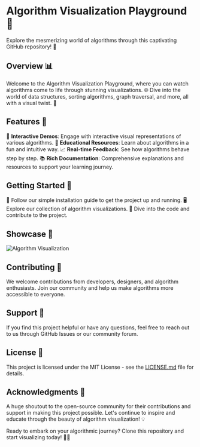 # Algorithm Visualization Playground 🚀

Explore the mesmerizing world of algorithms through this captivating GitHub repository! 🌟

## Overview 📊

Welcome to the Algorithm Visualization Playground, where you can watch algorithms come to life through stunning visualizations. 🌐 Dive into the world of data structures, sorting algorithms, graph traversal, and more, all with a visual twist. 🌈

## Features 🌟

🧮 **Interactive Demos**: Engage with interactive visual representations of various algorithms.
🎉 **Educational Resources**: Learn about algorithms in a fun and intuitive way.
📈 **Real-time Feedback**: See how algorithms behave step by step.
📚 **Rich Documentation**: Comprehensive explanations and resources to support your learning journey.

## Getting Started 🚀

👣 Follow our simple installation guide to get the project up and running.
🖥️ Explore our collection of algorithm visualizations.
📖 Dive into the code and contribute to the project.

## Showcase 🎥

![Algorithm Visualization](https://your-image-link-here.com)

## Contributing 🤝

We welcome contributions from developers, designers, and algorithm enthusiasts. Join our community and help us make algorithms more accessible to everyone.

## Support 🙌

If you find this project helpful or have any questions, feel free to reach out to us through GitHub Issues or our community forum.

## License 📜

This project is licensed under the MIT License - see the [LICENSE.md](LICENSE.md) file for details.

## Acknowledgments 🙏

A huge shoutout to the open-source community for their contributions and support in making this project possible. Let's continue to inspire and educate through the beauty of algorithm visualization! 💡

Ready to embark on your algorithmic journey? Clone this repository and start visualizing today! 🚀✨
